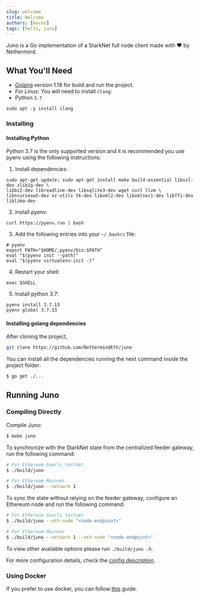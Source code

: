 ```yaml
---
slug: welcome
title: Welcome
authors: [maceo]
tags: [hello, juno]
---
```


Juno is a Go implementation of a StarkNet full node client made with ❤️ by Nethermind.
## What You'll Need

- [Golang](https://go.dev/doc/install) version 1.18 for build and run the project.
- _For Linux_: You will need to install `clang`:
- Python `3.7`

```shell
sudo apt -y install clang
```

### Installing

#### Installing Python

Python 3.7 is the only supported version and it is recommended you use pyenv using the following instructions:

1. Install dependencies:

```shell
sudo apt-get update; sudo apt-get install make build-essential libssl-dev zlib1g-dev \
libbz2-dev libreadline-dev libsqlite3-dev wget curl llvm \
libncursesw5-dev xz-utils tk-dev libxml2-dev libxmlsec1-dev libffi-dev liblzma-dev

```
2. Install pyenv:

```shell
curl https://pyenv.run | bash
```
3. Add the following entries into your `~/.bashrc` file:

```shell
# pyenv
export PATH="$HOME/.pyenv/bin:$PATH"
eval "$(pyenv init --path)"
eval "$(pyenv virtualenv-init -)"
```
4. Restart your shell:

```shell
exec $SHELL
```
5. Install python 3.7:

```shell
pyenv install 3.7.13
pyenv global 3.7.13
```


#### Installing golang dependencies

After cloning the project,

```bash
git clone https://github.com/NethermindEth/juno
```

You can install all the dependencies running the next command inside the project folder:

```bash
$ go get ./...
```

## Running Juno

### Compiling Directly

Compile Juno:

```bash
$ make juno
```

To synchronize with the StarkNet state from the centralized feeder gateway, run the following
command:

```bash
# For Ethereum Goerli testnet
$ ./build/juno

# For Ethereum Mainnet
$ ./build/juno --netowrk 1
```

To sync the state without relying on the feeder gateway, configure an Ethereum node and run the following command:

```bash
# For Ethereum Goerli testnet
$ ./build/juno --eth-node "<node-endpoint>"

# For Ethereum Mainnet
$ ./build/juno --netowrk 1 --eth-node "<node-endpoint>"
```
To view other available options please run `./build/juno -h`.

For more configuration details, check the [config description](/docs/running/config).

### Using Docker

If you prefer to use docker, you can follow [this](/docs/running/docker) guide.
